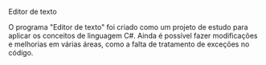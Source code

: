 Editor de texto

O programa "Editor de texto" foi criado como um projeto de estudo para aplicar os conceitos de linguagem C#. Ainda é possível fazer modificações e melhorias em várias áreas, como a falta de tratamento de exceções no código.
